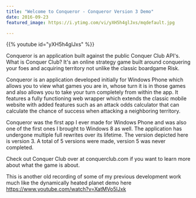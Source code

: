 ```yaml
---
title: "Welcome to Conqueror - Conqueror Version 3 Demo"
date: 2016-09-23
featured_image: https://i.ytimg.com/vi/yXH5h4glJxs/mqdefault.jpg

---
```


{{% youtube id="yXH5h4glJxs" %}}

Conqueror is an application built against the public Conquer Club API's. What is Conquer Club? It's an online strategy game built around conquering your foes and acquiring territory not unlike the classic boardgame Risk.

Conqueror is an application developed initially for Windows Phone which allows you to view what games you are in, whose turn it is in those games and also allows you to take your turn completely from within the app. It features a fully functioning web wrapper which extends the classic mobile website with added features such as an attack odds calculator that can calculate the chance of success when attacking a neighboring territory.

Conqueror was the first app I ever made for Windows Phone and was also one of the first ones I brought to Windows 8 as well. The application has undergone multiple full rewrites over its lifetime. The version depicted here is version 3. A total of 5 versions were made, version 5 was never completed.

Check out Conquer Club over at conquerclub.com if you want to learn more about what the game is about.

This is another old recording of some of my previous development work much like the dynamically heated planet demo here https://www.youtube.com/watch?v=XatMVo5lJxk